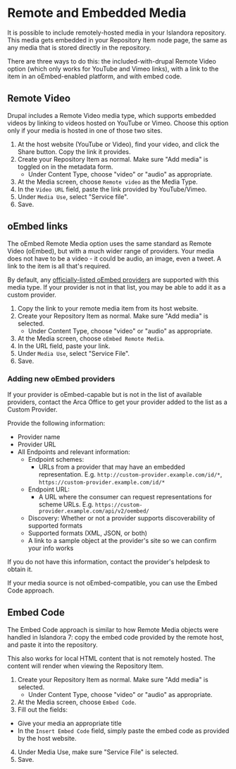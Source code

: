 # Remote and Embedded Media

It is possible to include remotely-hosted media in your Islandora repository. This media gets embedded in your Repository Item node page, the same as any media that is stored directly in the repository.

There are three ways to do this: the included-with-drupal Remote Video option (which only works for YouTube and Vimeo links), with a link to the item in an oEmbed-enabled platform, and with embed code.

## Remote Video

Drupal includes a Remote Video media type, which supports embedded videos by linking to videos hosted on YouTube or Vimeo. Choose this option only if your media is hosted in one of those two sites.

1. At the host website (YouTube or Video), find your video, and click the Share button. Copy the link it provides.
2. Create your Repository Item as normal. Make sure "Add media" is toggled on in the metadata form.
    - Under Content Type, choose "video" or "audio" as appropriate.
3. At the Media screen, choose `Remote video` as the Media Type.
4. In the `Video URL` field, paste the link provided by YouTube/Vimeo.
5. Under `Media Use`, select "Service file".
6. Save.

## oEmbed links

The oEmbed Remote Media option uses the same standard as Remote Video (oEmbed), but with a much wider range of providers. Your media does not have to be a video - it could be audio, an image, even a tweet. A link to the item is all that's required.

By default, any [officially-listed oEmbed providers](https://oembed.com/providers.json) are  supported with this media type. If your provider is not in that list, you may be able to add it as a custom provider.

1. Copy the link to your remote media item from its host website.
2. Create your Repository Item as normal. Make sure "Add media" is selected.
    - Under Content Type, choose "video" or "audio" as appropriate.
3. At the Media screen, choose `oEmbed Remote Media`.
4. In the URL field, paste your link.
5. Under `Media Use`, select "Service File".
6. Save.

### Adding new oEmbed providers

If your provider is oEmbed-capable but is not in the list of available providers, contact the Arca Office to get your provider added to the list as a Custom Provider.

Provide the following information:

- Provider name
- Provider URL
- All Endpoints and relevant information:
  - Endpoint schemes:
    - URLs from a provider that may have an embedded representation. E.g. `http://custom-provider.example.com/id/*`, `https://custom-provider.example.com/id/*`
  - Endpoint URL:
    - A URL where the consumer can request representations for scheme URLs. E.g. `https://custom-provider.example.com/api/v2/oembed/`
  - Discovery: Whether or not a provider supports discoverability of supported formats
  - Supported formats (XML, JSON, or both)
  - A link to a sample object at the provider's site so we can confirm your info works
  
If you do not have this information, contact the provider's helpdesk to obtain it.

If your media source is not oEmbed-compatible, you can use the Embed Code approach.

## Embed Code

The Embed Code approach is similar to how Remote Media objects were handled in Islandora 7: copy the embed code provided by the remote host, and paste it into the repository.

This also works for local HTML content that is not remotely hosted. The content will render when viewing the Repository Item.

1. Create your Repository Item as normal. Make sure "Add media" is selected.
    - Under Content Type, choose "video" or "audio" as appropriate.
2. At the Media screen, choose `Embed Code`.
3. Fill out the fields:
  - Give your media an appropriate title
  - In the `Insert Embed Code` field, simply paste the embed code as provided by the host website.
4. Under Media Use, make sure "Service File" is selected.
5. Save.